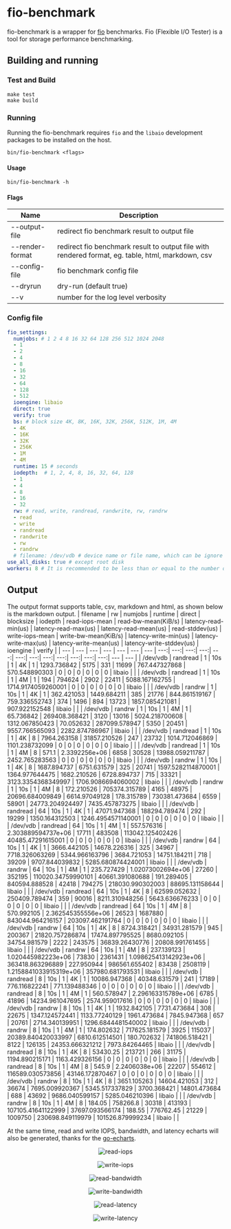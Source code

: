 # fio-benchmark

fio-benchmark is a wrapper for [fio](https://github.com/axboe/fio) benchmarks. Fio (Flexible I/O Tester) is a tool for storage performance benchmarking.

## Building and running

### Test and Build

```
make test
make build 
```

### Running

Running the fio-benchmark requires `fio` and the `libaio` development packages to be installed on the host.

```
bin/fio-benchmark <flags>
```

#### Usage

```
bin/fio-benchmark -h
```

#### Flags
| Name            |  Description |
|-----------------|--------------------------------------------------------------------------------------------------|
| --output-file   | redirect fio benchmark result to output file                                                     |
| --render-format | redirect fio benchmark result to output file with rendered format, eg. table, html, markdown, csv|
| --config-file   | fio benchmark config file                                                                        |
| --dryrun        | dry-run (default true)                                                                           |
| --v             | number for the log level verbosity                                                               |

### Config file
```yaml
fio_settings:
  numjobs: # 1 2 4 8 16 32 64 128 256 512 1024 2048
  - 1
  - 2
  - 4
  - 8
  - 16
  - 32
  - 64
  - 128
  - 512
  ioengine: libaio
  direct: true
  verify: true
  bs: # block size 4K, 8K, 16K, 32K, 256K, 512K, 1M, 4M
  - 4K
  - 16K
  - 32K 
  - 256K 
  - 1M
  - 4M
  runtime: 15 # seconds
  iodepth:  # 1, 2, 4, 8, 16, 32, 64, 128
  - 1
  - 4
  - 8
  - 16
  - 32
  rw: # read, write, randread, randwrite, rw, randrw
  - read
  - write
  - randread
  - randwrite
  - rw
  - randrw
  # filename: /dev/vdb # device name or file name, which can be ignore if specify `use_all_disks`
use_all_disks: true # except root disk
workers: 8 # It is recommended to be less than or equal to the number of disks
```

## Output
The output format supports table, csv, markdown and html, as shown below is the markdown output.
| filename | rw | numjobs | runtime | direct | blocksize | iodepth | read-iops-mean | read-bw-mean(KiB/s) | latency-read-min(us) | latency-read-max(us) | latency-read-mean(us) | read-stddev(us) | write-iops-mean | write-bw-mean(KiB/s) | latency-write-min(us) | latency-write-max(us) | latency-write-mean(us) | latency-write-stddev(us) | ioengine | verify |
| --- | --- | --- | --- | --- | --- | --- | ---:| ---:| ---:| ---:| ---:| ---:| ---:| ---:| ---:| ---:| ---:| ---:| --- | --- |
| /dev/vdb | randread | 1 | 10s | 1 | 4K | 1 | 1293.736842 | 5175 | 331 | 11699 | 767.447327868 | 570.548890303 | 0 | 0 | 0 | 0 | 0 | 0 | libaio |  |
| /dev/vdb | randread | 1 | 10s | 1 | 4M | 1 | 194 | 794624 | 2902 | 22411 | 5088.167162755 | 1714.9174059260001 | 0 | 0 | 0 | 0 | 0 | 0 | libaio |  |
| /dev/vdb | randrw | 1 | 10s | 1 | 4K | 1 | 362.421053 | 1449.684211 | 385 | 21776 | 844.861519167 | 759.336552743 | 374 | 1496 | 894 | 13723 | 1857.085421081 | 907.922152548 | libaio |  |
| /dev/vdb | randrw | 1 | 10s | 1 | 4M | 1 | 65.736842 | 269408.368421 | 3120 | 13016 | 5024.218700608 | 1312.067850423 | 70.052632 | 287099.578947 | 5350 | 20451 | 9557.766565093 | 2282.874786967 | libaio |  |
| /dev/vdb | randread | 1 | 10s | 1 | 4K | 8 | 7964.263158 | 31857.210526 | 247 | 23732 | 1014.712046869 | 1101.238732099 | 0 | 0 | 0 | 0 | 0 | 0 | libaio |  |
| /dev/vdb | randread | 1 | 10s | 1 | 4M | 8 | 571.1 | 2.3392256e+06 | 6858 | 30528 | 13988.059211787 | 2452.765283563 | 0 | 0 | 0 | 0 | 0 | 0 | libaio |  |
| /dev/vdb | randrw | 1 | 10s | 1 | 4K | 8 | 1687.894737 | 6751.631579 | 325 | 20741 | 1597.5282114870001 | 1364.977644475 | 1682.210526 | 6728.894737 | 715 | 33321 | 3123.3354368349997 | 1706.9086694060002 | libaio |  |
| /dev/vdb | randrw | 1 | 10s | 1 | 4M | 8 | 172.210526 | 705374.315789 | 4165 | 48975 | 20696.684009849 | 6614.97049128 | 178.315789 | 730381.473684 | 6559 | 58901 | 24773.204924497 | 7435.457873275 | libaio |  |
| /dev/vdb | randread | 64 | 10s | 1 | 4K | 1 | 47071.947368 | 188294.789474 | 292 | 19299 | 1350.164312503 | 1246.4954571140001 | 0 | 0 | 0 | 0 | 0 | 0 | libaio |  |
| /dev/vdb | randread | 64 | 10s | 1 | 4M | 1 | 557.576316 | 2.303889594737e+06 | 17711 | 483508 | 113042.125402426 | 40485.47291615001 | 0 | 0 | 0 | 0 | 0 | 0 | libaio |  |
| /dev/vdb | randrw | 64 | 10s | 1 | 4K | 1 | 3666.442105 | 14678.226316 | 325 | 34967 | 7718.326063269 | 5344.966163796 | 3684.721053 | 14751.184211 | 718 | 39209 | 9707.844039832 | 5285.680874424001 | libaio |  |
| /dev/vdb | randrw | 64 | 10s | 1 | 4M | 1 | 235.727429 | 1.02073002694e+06 | 27260 | 352195 | 110020.34759990101 | 40661.391080688 | 191.289405 | 840594.888528 | 42418 | 794275 | 218030.990302003 | 88695.131158644 | libaio |  |
| /dev/vdb | randread | 64 | 10s | 1 | 4K | 8 | 62599.052632 | 250409.789474 | 359 | 90016 | 8211.310948256 | 5643.636676233 | 0 | 0 | 0 | 0 | 0 | 0 | libaio |  |
| /dev/vdb | randread | 64 | 10s | 1 | 4M | 8 | 570.992105 | 2.362545355556e+06 | 26523 | 1687880 | 843044.964216157 | 203097.462191764 | 0 | 0 | 0 | 0 | 0 | 0 | libaio |  |
| /dev/vdb | randrw | 64 | 10s | 1 | 4K | 8 | 8724.318421 | 34931.281579 | 945 | 200367 | 21820.757286874 | 17474.897795525 | 8680.092105 | 34754.981579 | 2222 | 243575 | 36839.26430776 | 20808.991761455 | libaio |  |
| /dev/vdb | randrw | 64 | 10s | 1 | 4M | 8 | 237.139123 | 1.020445982223e+06 | 73830 | 2361431 | 1.098625413142923e+06 | 363418.863296889 | 227.950944 | 986561.655402 | 83438 | 2508119 | 1.2158841033915319e+06 | 357980.681793531 | libaio |  |
| /dev/vdb | randread | 8 | 10s | 1 | 4K | 1 | 10086.947368 | 40348.631579 | 241 | 17189 | 776.116822241 | 771.139488346 | 0 | 0 | 0 | 0 | 0 | 0 | libaio |  |
| /dev/vdb | randread | 8 | 10s | 1 | 4M | 1 | 560.578947 | 2.296163315789e+06 | 6785 | 41896 | 14234.961047695 | 2574.959017616 | 0 | 0 | 0 | 0 | 0 | 0 | libaio |  |
| /dev/vdb | randrw | 8 | 10s | 1 | 4K | 1 | 1932.842105 | 7731.473684 | 308 | 22675 | 1347.124572441 | 1133.77240129 | 1961.473684 | 7845.947368 | 657 | 20761 | 2714.340139951 | 1296.6844481540002 | libaio |  |
| /dev/vdb | randrw | 8 | 10s | 1 | 4M | 1 | 174.802632 | 717625.181579 | 3925 | 115037 | 20389.840420033997 | 6810.612514501 | 180.702632 | 741806.518421 | 8122 | 126135 | 24353.666321212 | 7973.84264465 | libaio |  |
| /dev/vdb | randread | 8 | 10s | 1 | 4K | 8 | 53430.25 | 213721 | 266 | 31175 | 1194.890215171 | 1163.429326156 | 0 | 0 | 0 | 0 | 0 | 0 | libaio |  |
| /dev/vdb | randread | 8 | 10s | 1 | 4M | 8 | 545.9 | 2.2406038e+06 | 22207 | 554612 | 116589.030573856 | 43146.172870467 | 0 | 0 | 0 | 0 | 0 | 0 | libaio |  |
| /dev/vdb | randrw | 8 | 10s | 1 | 4K | 8 | 3651.105263 | 14604.421053 | 312 | 36674 | 7695.009920367 | 5345.517337829 | 3700.368421 | 14801.473684 | 688 | 43692 | 9686.040599157 | 5285.046210396 | libaio |  |
| /dev/vdb | randrw | 8 | 10s | 1 | 4M | 8 | 184.05 | 758266.8 | 30318 | 413193 | 107105.41641122999 | 37697.093566174 | 188.55 | 776762.45 | 21229 | 1009750 | 230698.849119979 | 101526.879999234 | libaio |  |

At the same time, read and write IOPS, bandwidth, and latency echarts will also be generated, thanks for the [go-echarts](https://github.com/go-echarts/go-echarts).
<p align="center">
    <img src="./assets/read-iops.png" alt="read-iops">
</p>
<p align="center">
    <img src="./assets/write-iops.png" alt="write-iops">
</p>
<p align="center">
    <img src="./assets/read-bandwidth.png" alt="read-bandwidth">
</p>
<p align="center">
    <img src="./assets/write-bandwidth.png" alt="write-bandwidth">
</p>
<p align="center">
    <img src="./assets/read-latency.png" alt="read-latency">
</p>
<p align="center">
    <img src="./assets/write-latency.png" alt="write-latency">
</p>
